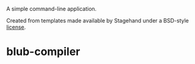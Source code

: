 A simple command-line application.

Created from templates made available by Stagehand under a BSD-style
[license](https://github.com/dart-lang/stagehand/blob/master/LICENSE).
# blub-compiler
